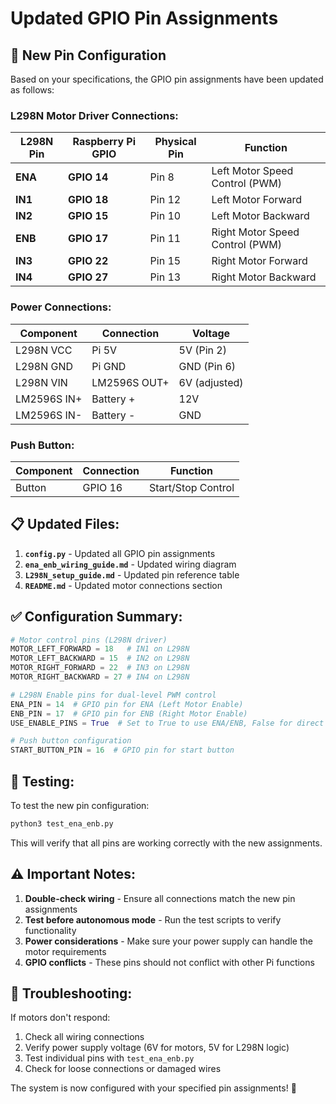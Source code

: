 # Updated GPIO Pin Assignments

## 🔌 **New Pin Configuration**

Based on your specifications, the GPIO pin assignments have been updated as follows:

### **L298N Motor Driver Connections:**

| L298N Pin | Raspberry Pi GPIO | Physical Pin | Function |
|-----------|-------------------|--------------|----------|
| **ENA** | **GPIO 14** | Pin 8 | Left Motor Speed Control (PWM) |
| **IN1** | **GPIO 18** | Pin 12 | Left Motor Forward |
| **IN2** | **GPIO 15** | Pin 10 | Left Motor Backward |
| **ENB** | **GPIO 17** | Pin 11 | Right Motor Speed Control (PWM) |
| **IN3** | **GPIO 22** | Pin 15 | Right Motor Forward |
| **IN4** | **GPIO 27** | Pin 13 | Right Motor Backward |

### **Power Connections:**
| Component | Connection | Voltage |
|-----------|------------|---------|
| L298N VCC | Pi 5V | 5V (Pin 2) |
| L298N GND | Pi GND | GND (Pin 6) |
| L298N VIN | LM2596S OUT+ | 6V (adjusted) |
| LM2596S IN+ | Battery + | 12V |
| LM2596S IN- | Battery - | GND |

### **Push Button:**
| Component | Connection | Function |
|-----------|------------|----------|
| Button | GPIO 16 | Start/Stop Control |

## 📋 **Updated Files:**

1. **`config.py`** - Updated all GPIO pin assignments
2. **`ena_enb_wiring_guide.md`** - Updated wiring diagram
3. **`L298N_setup_guide.md`** - Updated pin reference table
4. **`README.md`** - Updated motor connections section

## ✅ **Configuration Summary:**

```python
# Motor control pins (L298N driver)
MOTOR_LEFT_FORWARD = 18   # IN1 on L298N
MOTOR_LEFT_BACKWARD = 15  # IN2 on L298N
MOTOR_RIGHT_FORWARD = 22  # IN3 on L298N
MOTOR_RIGHT_BACKWARD = 27 # IN4 on L298N

# L298N Enable pins for dual-level PWM control
ENA_PIN = 14  # GPIO pin for ENA (Left Motor Enable)
ENB_PIN = 17  # GPIO pin for ENB (Right Motor Enable)
USE_ENABLE_PINS = True  # Set to True to use ENA/ENB, False for direct PWM

# Push button configuration
START_BUTTON_PIN = 16  # GPIO pin for start button
```

## 🧪 **Testing:**

To test the new pin configuration:

```bash
python3 test_ena_enb.py
```

This will verify that all pins are working correctly with the new assignments.

## ⚠️ **Important Notes:**

1. **Double-check wiring** - Ensure all connections match the new pin assignments
2. **Test before autonomous mode** - Run the test scripts to verify functionality
3. **Power considerations** - Make sure your power supply can handle the motor requirements
4. **GPIO conflicts** - These pins should not conflict with other Pi functions

## 🔧 **Troubleshooting:**

If motors don't respond:
1. Check all wiring connections
2. Verify power supply voltage (6V for motors, 5V for L298N logic)
3. Test individual pins with `test_ena_enb.py`
4. Check for loose connections or damaged wires

The system is now configured with your specified pin assignments! 🎯
